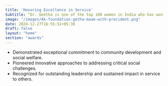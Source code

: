 ```yaml
---
title: 'Honoring Excellence in Service'
Subtitle: “Dr. Geetha is one of the top 100 women in India who has won the award honouring her service to Humanity and the Environment”
image: "/images/Ak-foundation-getha-maam-with-precident.png"
date: 2024-12-27T16:55:51+05:30
draft: false
layout: "home"
section: "awards"
---
```


- Demonstrated exceptional commitment to community development and social welfare.
- Pioneered innovative approaches to addressing critical social challenges.
- Recognized for outstanding leadership and sustained impact in service to others.